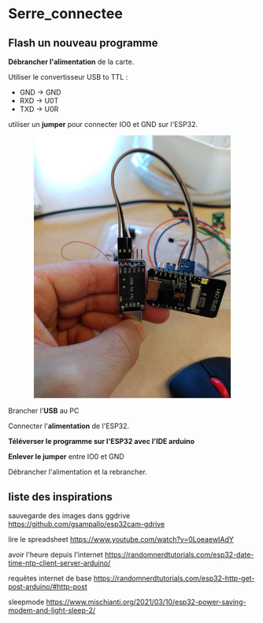 # Serre_connectee

## Flash un nouveau programme 

**Débrancher l'alimentation** de la carte.

Utiliser le convertisseur USB to TTL : 
- GND -> GND
- RXD -> U0T
- TXD -> U0R

utiliser un **jumper** pour connecter IO0 et GND sur l'ESP32.

<div align="center">
<img src="./images/televerser.jpg" width="400">
</div>

Brancher l'**USB** au PC

Connecter l'**alimentation** de l'ESP32.

**Téléverser le programme sur l'ESP32 avec l'IDE arduino**

**Enlever le jumper** entre IO0 et GND

Débrancher l'alimentation et la rebrancher.

## liste des inspirations

sauvegarde des images dans ggdrive
https://github.com/gsampallo/esp32cam-gdrive

lire le spreadsheet
https://www.youtube.com/watch?v=0LoeaewIAdY

avoir l'heure depuis l'internet
https://randomnerdtutorials.com/esp32-date-time-ntp-client-server-arduino/

requêtes internet de base
https://randomnerdtutorials.com/esp32-http-get-post-arduino/#http-post

sleepmode
https://www.mischianti.org/2021/03/10/esp32-power-saving-modem-and-light-sleep-2/





